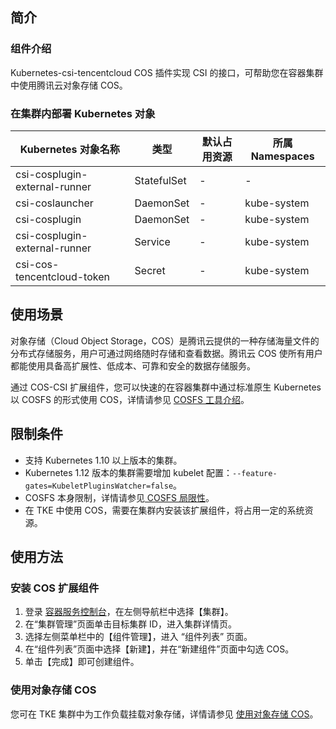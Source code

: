 ## 简介
### 组件介绍
Kubernetes-csi-tencentcloud COS 插件实现 CSI 的接口，可帮助您在容器集群中使用腾讯云对象存储 COS。


### 在集群内部署 Kubernetes 对象


| Kubernetes 对象名称             | 类型                       | 默认占用资源 | 所属 Namespaces |
| -------------------------- | ------------------------ | ------ | ------------ |
| csi-cosplugin-external-runner  | StatefulSet | -     | -           |kube-system |
| csi-coslauncher        | DaemonSet       | -    | kube-system             |
| csi-cosplugin        | DaemonSet              | -     | kube-system            |
| csi-cosplugin-external-runner	          | Service           | -      | kube-system       |
| csi-cos-tencentcloud-token | Secret              | -  | kube-system      |

## 使用场景

对象存储（Cloud Object Storage，COS）是腾讯云提供的一种存储海量文件的分布式存储服务，用户可通过网络随时存储和查看数据。腾讯云 COS 使所有用户都能使用具备高扩展性、低成本、可靠和安全的数据存储服务。

通过 COS-CSI 扩展组件，您可以快速的在容器集群中通过标准原生 Kubernetes 以 COSFS 的形式使用 COS，详情请参见 [ COSFS 工具介绍](https://cloud.tencent.com/document/product/436/6883)。

## 限制条件

- 支持 Kubernetes 1.10 以上版本的集群。
- Kubernetes 1.12 版本的集群需要增加 kubelet 配置：`--feature-gates=KubeletPluginsWatcher=false`。
- COSFS 本身限制，详情请参见[ COSFS 局限性](https://cloud.tencent.com/document/product/436/6883#.E5.B1.80.E9.99.90.E6.80.A7)。
- 在 TKE 中使用 COS，需要在集群内安装该扩展组件，将占用一定的系统资源。



## 使用方法

### 安装 COS 扩展组件

1. 登录 [容器服务控制台](https://console.qcloud.com/tke2)，在左侧导航栏中选择【集群】。
2. 在“集群管理”页面单击目标集群 ID，进入集群详情页。
3. 选择左侧菜单栏中的【组件管理】，进入 “组件列表” 页面。
4. 在“组件列表”页面中选择【新建】，并在“新建组件”页面中勾选 COS。
5. 单击【完成】即可创建组件。


### 使用对象存储 COS
您可在 TKE 集群中为工作负载挂载对象存储，详情请参见 [使用对象存储 COS](https://cloud.tencent.com/document/product/457/44232)。

